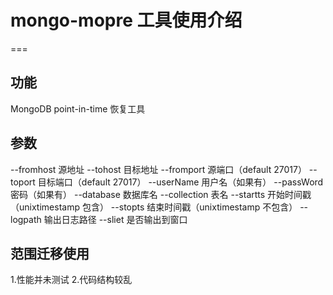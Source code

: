 # mongo-mopre 工具使用介绍
===


## 功能
 MongoDB point-in-time 恢复工具

## 参数
--fromhost   源地址
--tohost     目标地址
--fromport   源端口（default 27017）
--toport     目标端口（default 27017）
--userName   用户名（如果有）
--passWord   密码（如果有）
--database   数据库名
--collection 表名
--startts    开始时间戳（unixtimestamp 包含）
--stopts     结束时间戳（unixtimestamp 不包含）
--logpath    输出日志路径
--sliet      是否输出到窗口


## 范围迁移使用
1.性能并未测试
2.代码结构较乱
